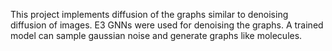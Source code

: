 This project implements diffusion of the graphs similar to denoising diffusion of images. E3 GNNs were used for denoising the graphs. A trained model can sample gaussian noise and generate graphs like molecules.
